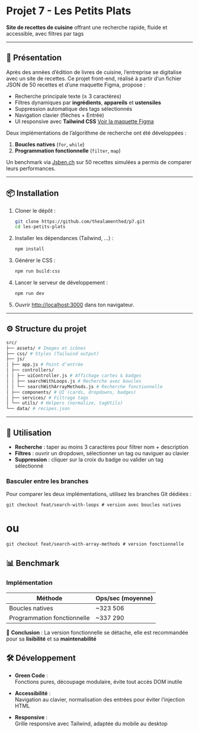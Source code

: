 # Projet 7 - Les Petits Plats

**Site de recettes de cuisine** offrant une recherche rapide, fluide et accessible, avec filtres par tags

---

## 🚀 Présentation

Après des années d’édition de livres de cuisine, l’entreprise se digitalise avec un site de recettes. Ce projet front-end, réalisé à partir d’un fichier JSON de 50 recettes et d’une maquette Figma, propose :

- Recherche principale texte (≥ 3 caractères)
- Filtres dynamiques par **ingrédients**, **appareils** et **ustensiles**
- Suppression automatique des tags sélectionnés
- Navigation clavier (flèches + Entrée)
- UI responsive avec **Tailwind CSS**
[Voir la maquette Figma](https://www.figma.com/design/LY5VQTAqnrAf0bWObOBrt8/Les-petits-plats---Maquette-2.0?node-id=92391-1638&t=yVtZDNCPVTnvnngb-0)

Deux implémentations de l’algorithme de recherche ont été développées :

1. **Boucles natives** (`for`, `while`)
2. **Programmation fonctionnelle** (`filter`, `map`)

Un benchmark via [Jsben.ch](https://jsben.ch) sur 50 recettes simulées a permis de comparer leurs performances.

---

## 📦 Installation

1. Cloner le dépôt :
   ```bash
   git clone https://github.com/thealamenthed/p7.git
   cd les-petits-plats
   ```
2. Installer les dépendances (Tailwind, …) :
   ```bash
   npm install
   ```
3. Générer le CSS :
   ```bash
   npm run build:css
   ```
4. Lancer le serveur de développement :
   ```bash
   npm run dev
   ```
5. Ouvrir [http://localhost:3000](http://localhost:3000) dans ton navigateur.

---

## ⚙️ Structure du projet

```bash
src/
├── assets/ # Images et icônes
├── css/ # Styles (Tailwind output)
├── js/
│ ├── app.js # Point d’entrée
│ ├── controllers/
│ │ ├── uiController.js # Affichage cartes & badges
│ │ ├── searchWithLoops.js # Recherche avec boucles
│ │ └── searchWithArrayMethods.js # Recherche fonctionnelle
│ ├── components/ # UI (cards, dropdowns, badges)
│ ├── services/ # Filtrage tags
│ └── utils/ # Helpers (normalize, tagUtils)
└── data/ # recipes.json

```

---

## 🎯 Utilisation

- **Recherche** : taper au moins 3 caractères pour filtrer nom + description
- **Filtres** : ouvrir un dropdown, sélectionner un tag ou naviguer au clavier
- **Suppression** : cliquer sur la croix du badge ou valider un tag sélectionné

### Basculer entre les branches

Pour comparer les deux implémentations, utilisez les branches Git dédiées :

```
git checkout feat/search-with-loops # version avec boucles natives
```

# ou

```
git checkout feat/search-with-array-methods # version fonctionnelle
```

## 📊 Benchmark

### Implémentation

| Méthode                     | Ops/sec (moyenne) |
| --------------------------- | ----------------- |
| Boucles natives             | ~323 506          |
| Programmation fonctionnelle | ~337 290          |

🎯 **Conclusion** : La version fonctionnelle se détache, elle est recommandée pour sa **lisibilité** et sa **maintenabilité**

## 🛠️ Développement

- **Green Code** :  
  Fonctions pures, découpage modulaire, évite tout accès DOM inutile

- **Accessibilité** :  
  Navigation au clavier, normalisation des entrées pour éviter l’injection HTML

- **Responsive** :  
  Grille responsive avec Tailwind, adaptée du mobile au desktop

